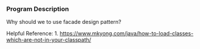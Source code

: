 ### Program Description

Why should we to use facade design pattern?


Helpful Reference: 
	1. https://www.mkyong.com/java/how-to-load-classes-which-are-not-in-your-classpath/